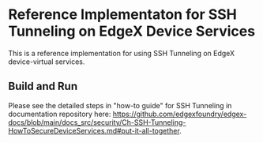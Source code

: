 # Reference Implementaton for SSH Tunneling on EdgeX Device Services

This is a reference implementation for using SSH Tunneling on EdgeX device-virtual services.

## Build and Run

Please see the detailed steps in "how-to guide" for SSH Tunneling in documentation repository here: <https://github.com/edgexfoundry/edgex-docs/blob/main/docs_src/security/Ch-SSH-Tunneling-HowToSecureDeviceServices.md#put-it-all-together>.
